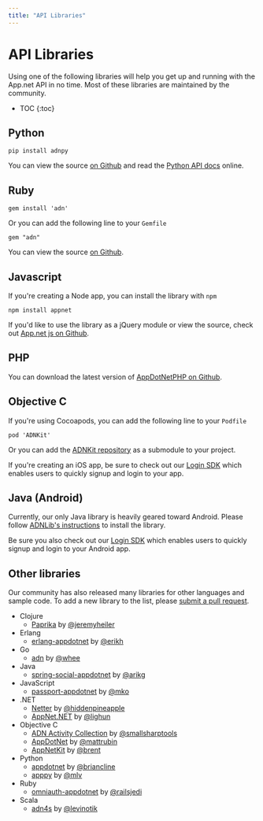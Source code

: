 ```yaml
---
title: "API Libraries"
---
```


# API Libraries

Using one of the following libraries will help you get up and running with the App.net API in no time. Most of these libraries are maintained by the community.

* TOC
{:toc}

## Python

    pip install adnpy

You can view the source [on Github](https://github.com/appdotnet/adnpy) and read the [Python API docs](http://adnpy.readthedocs.org/) online.

## Ruby

    gem install 'adn'

Or you can add the following line to your `Gemfile`

    gem "adn"

You can view the source [on Github](https://github.com/adn-rb/adn).

## Javascript

If you're creating a Node app, you can install the library with `npm`

    npm install appnet

If you'd like to use the library as a jQuery module or view the source, check out [App.net js on Github](https://github.com/duerig/appnet.js/).

## PHP

You can download the latest version of [AppDotNetPHP on Github](https://github.com/jdolitsky/AppDotNetPHP).

## Objective C

If you're using Cocoapods, you can add the following line to your `Podfile`

    pod 'ADNKit'

Or you can add the [ADNKit repository](https://github.com/joeldev/ADNKit) as a submodule to your project.

If you're creating an iOS app, be sure to check out our [Login SDK](/reference/authentication/flows/sdk/) which enables users to quickly signup and login to your app.

## Java (Android)

Currently, our only Java library is heavily geared toward Android. Please follow [ADNLib's instructions](https://github.com/alwaysallthetime/ADNLib) to install the library.

Be sure you also check out our [Login SDK](/reference/authentication/flows/sdk/) which enables users to quickly signup and login to your Android app.

## Other libraries

Our community has also released many libraries for other languages and sample code. To add a new library to the list, please [submit a pull request](https://github.com/appdotnet/api-spec/pulls).

* Clojure
    * [Paprika](https://github.com/literally/paprika) by [@jeremyheiler](https://alpha-app.net/jeremyheiler)
* Erlang
    * [erlang-appdotnet](https://github.com/ehedenst/erlang-appdotnet) by [@erikh](http://alpha.app.net/erikh)
* Go
    * [adn](https://github.com/whee/adn) by [@whee](http://alpha.app.net/whee)
* Java
    * [spring-social-appdotnet](http://github.com/arikg/spring-social-appdotnet) by [@arikg](http://alpha.app.net/arikg)
* JavaScript
    * [passport-appdotnet](https://npmjs.org/package/passport-appdotnet) by [@mko](https://alpha.app.net/mko)
* .NET
    * [Netter](https://bitbucket.org/hiddenpineapple/netter) by [@hiddenpineapple](http://alpha.app.net/hiddenpineapple)
    * [AppNet.NET](https://github.com/liGhun/AppNet.NET) by [@lighun](http://alpha.app.net/lighun)
* Objective C
    * [ADN Activity Collection](https://github.com/brennanMKE/ADNActivityCollection) by [@smallsharptools](http://alpha.app.net/smallsharptools)
    * [AppDotNet](https://github.com/mattrubin/AppDotNet) by [@mattrubin](http://alpha.app.net/mattrubin)
    * [AppNetKit](https://github.com/brentdax/appnetkit) by [@brent](http://alpha.app.net/brent)
* Python
    * [appdotnet](https://github.com/briancline/appdotnet) by [@briancline](https://alpha.app.net/briancline)
    * [apppy](https://github.com/mlv/apppy) by [@mlv](https://app.net/mlv)
* Ruby
    * [omniauth-appdotnet](https://github.com/railsjedi/omniauth-appdotnet) by [@railsjedi](http://alpha.app.net/railsjedi)
* Scala
    * [adn4s](https://github.com/levinotik/adn4s) by [@levinotik](http://alpha.app.net/levinotik)
